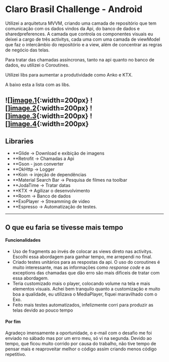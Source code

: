 Claro Brasil Challenge - Android
===================

Utilizei a arquitetura MVVM, criando uma camada de repositório que tem comunicação com os dados vindos da Api, do banco de dados e sharedpreferences. A camada que controla os componentes visuais eu deixei a cargo de três activitys, cada uma com uma camada de viewModel que faz o intercâmbio do repositório e a view, além de concentrar as regras de negócio das telas.

Para tratar das chamadas assíncronas, tanto na api quanto no banco de dados, eu utilizei o Coroutines.

Utilizei libs para aumentar a produtividade como Anko e KTX.

A baixo esta a lista com as libs.

![][image.1](images/device-2019-11-20-143836.png){:width=200px} ![][image.2](images/device-2019-11-20-143901.png){:width=200px} ![][image.3](images/device-2019-11-20-143918.png){:width=200px} ![][image.4](images/device-2019-11-20-143937.png){:width=200px}
----------------------------

Libraries
----------------------------

- **Glide -> Download e exibição de imagens
- **Retrofit -> Chamadas a Api
- **Gson - json converter
- **OkHttp -> Logger
- **Koin -> injeção de dependências
- **Material Search Bar -> Pesquisa de filmes na toolbar
- **JodaTime -> Tratar datas
- **KTX -> Agilizar o desenvolvimento
- **Room -> Banco de dados
- **ExoPlayer -> Streamming de video
- **Espresso -> Automatização de testes.


----------

O que eu faria se tivesse mais tempo
-------------

#### Funcionalidades

 - Uso de fragments ao invés de colocar as views direto nas activitys. Escolhi essa abordagem para ganhar tempo, me arrependi no final.
 - Criado testes unitários para as respostas da api. O uso do coroutines é muito interessante, mas as informações como _response code_ e as exceptions das chamadas que dão erro são mais dificeis de tratar com essa abordagem.
 - Teria customizado mais o player, colocando volume na tela e mais elementos visuais. Achei bem tranquilo quanto a customização e muito boa a qualidade, eu utilizava o MediaPlayer, fiquei maravilhado com o Exo.
 - Feito mais testes automatizados, infelizmente corri para produzir as telas devido ao pouco tempo

#### Por fim

Agradeço imensamente a oportunidade, o e-mail com o desafio me foi enviado no sábado mas por um erro meu, só vi na segunda. Devido ao tempo, que ficou muito corrido por causa do trabalho, não tive tempo de pensar mais e reaproveitar melhor o código assim criando menos código repetitivo.

